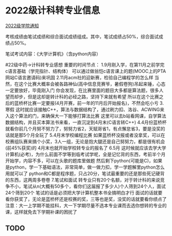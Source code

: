 # 2022级计科转专业信息
[2022级学院通知](https://bdi.sztu.edu.cn/info/1221/5709.htm)

考核成绩由笔试成绩和综合面试成绩组成。其中，笔试成绩占50%，综合面试成绩占50%。

笔试考试内容：《大学计算机》（含python内容）

#22级中药->计科转专业感想
重要的时间节点：
  1.9月刚入学，在第11月之前学完c语言基础（学完指针、结构体）
    可以通过做翁恺c语言课上的题(MOOC上的PTA网站C语言邀请码)来巩固
  2.11月acm社的迎新赛，检验自己编程学的怎么样
    当然，在这个比赛大概率会被各路神仙(高中信息竞赛爷，暑假卷狗)吊起来锤，心态一定要放好，毕竟刚入门
    你会发现，在比赛里面的题目大多都是算法题，很多人望而却步，但是这却是转计科的必经之路，坚持下来就有希望
    所以在这个比赛之后的蓝桥杯比赛一定要报(4月开赛，前一年的11月后开始报名)，不然会吃小亏
  3.寒假
    这时就应该接触C++，算法与数据结构了，通过刷力扣、洛谷、ACWING来入这个算法的门，来确保大一下能够打算法比赛
    这里可以去b站看网课，自学算法数据结构，并且买本算法书来看，一直沉淀到4月末(C语言转C++)
  4.4月份蓝桥杯
    就看你前几个月努不努力了，努努力省2，天赋哥省1，有点懈怠省3，要是没奖的话就是那5个月全玩了
  5.4月末学校编程比赛
    如果蓝桥杯没报或者没拿奖，可以在校赛组队赛来搞个小奖，3人一组，无论是抱大腿还是自己努努力，都是很有机会(前45%获奖)的
    4月末也就开始学校转专业的报名了
  6.5月
    这时候就应该去学大学计算机(必考)，为什么前面不学等到临考试学呢，全是记忆背的东西，考前半个月开始学，内容不多，可以在头歌的题库里做题
    然后剩下python(可能是C)，如果是python，学一下基础语法，非常简单，做一做力扣，学一学题解里python怎么用就可以了
    python和C都是程序题，只占20分，笔试最重要的还是那些死记硬背的东西，这两周多卷卷
  7.笔试和面试
    转专业只有20个名额，对于转计科的来说竞争不小，笔试从n(大概有50多个，看你们这届报了多少人)个人筛到24个人，面试24个筛到20个
    笔试的话是必须把大学计算机整本书全搞明白才行
    面试的话就要看你获奖了，无论是蓝桥杯还是校赛的奖，三等也是奖，没奖的话就要看你绩点了
注意：大一上学期不能挂科，大一下学期尽量不选本专业课而去选你想转的专业的课，这样就免去下学期补课的困扰了
## TODO
